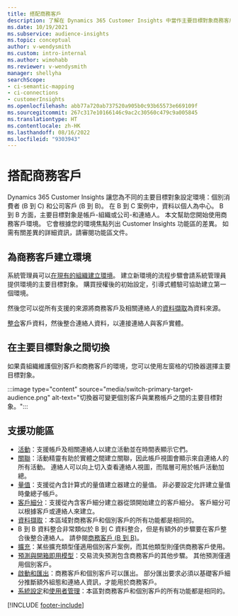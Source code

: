 ```yaml
---
title: 搭配商務客戶
description: 了解在 Dynamics 365 Customer Insights 中當作主要目標對象商務客戶。
ms.date: 10/19/2021
ms.subservice: audience-insights
ms.topic: conceptual
author: v-wendysmith
ms.custom: intro-internal
ms.author: wimohabb
ms.reviewer: v-wendysmith
manager: shellyha
searchScope:
- ci-semantic-mapping
- ci-connections
- customerInsights
ms.openlocfilehash: abb77a720ab737520a905b0c93b65573e669109f
ms.sourcegitcommit: 267c317e10166146c9ac2c30560c479c9a005845
ms.translationtype: HT
ms.contentlocale: zh-HK
ms.lasthandoff: 08/16/2022
ms.locfileid: "9303943"
---
```

# <a name="work-with-business-accounts"></a>搭配商務客戶

Dynamics 365 Customer Insights 讓您為不同的主要目標對象設定環境：個別消費者 (B 到 C) 和公司客戶 (B 到 B)。 在 B 到 C 案例中，資料以個人為中心。 B 到 B 方面，主要目標對象是帳戶-組織或公司-和連絡人。 本文幫助您開始使用商務客戶環境。 它會根據您的環境焦點列出 Customer Insights 功能區的差異。 如需有關差異的詳細資訊，請審閱功能區文件。 

## <a name="create-an-environment-for-business-accounts"></a>為商務客戶建立環境

系統管理員可以[在現有的組織建立環境](create-environment.md)。 建立新環境的流程步驟會請系統管理員提供環境的主要目標對象。 購買授權後的初始設定，引導式體驗可協助建立第一個環境。

然後您可以從所有支援的來源將商務客戶及相關連絡人的[資料擷取](data-sources.md)為資料來源。

 [整合](data-unification.md)客戶資料，然後整合連絡人資料，以連接連絡人與客戶實體。

## <a name="switch-between-primary-target-audience"></a>在主要目標對象之間切換

如果貴組織維護個別客戶和商務客戶的環境，您可以使用左窗格的切換器選擇主要目標對象。

:::image type="content" source="media/switch-primary-target-audience.png" alt-text="切換器可變更個別客戶與業務帳戶之間的主要目標對象。":::

## <a name="supported-feature-areas"></a>支援功能區

- [活動](activities.md)：支援帳戶及相關連絡人以建立活動並在時間表顯示它們。
- [關聯](relationships.md)：活動精靈有助於實體之間建立關聯，因此帳戶視圖會顯示來自連絡人的所有活動。 連絡人可以向上切入查看連絡人視圖，而階層可用於帳戶活動加總。
- [量值](measures.md)：支援從內含計算式的量值建立器建立的量值。 非必要設定允許建立量值時彙總子帳戶。
- [客戶細分](segments.md)：支援從內含客戶細分建立器從頭開始建立的客戶細分。 客戶細分可以根據客戶或連絡人來建立。
- [資料擷取](data-sources.md)：本區域對商務客戶和個別客戶的所有功能都是相同的。
- B 到 B 資料整合非常類似於 B 到 C 資料整合，但是有額外的步驟要在客戶整合後整合連絡人。 請參閱[商務客戶 (B 到 B)](data-unification.md)。
- [擴充](enrichment-hub.md)：某些擴充類型僅適用個別客戶案例，而其他類型則僅供商務客戶使用。
- [預測與開箱即用模型](predictions-overview.md)：交易流失預測包含商務客戶的其他步驟。 其他預測僅適用個別客戶。
- [啟動和匯出](export-destinations.md)：商務客戶和個別客戶可以匯出。 部分匯出要求必須以基礎客戶細分推斷額外組態和連絡人資訊，才能用於商務客戶。
- [系統設定](system.md)和[使用者管理](permissions.md)：本區對商務客戶和個別客戶的所有功能都是相同的。

[!INCLUDE [footer-include](includes/footer-banner.md)]
